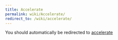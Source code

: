 ```yaml
---
title: Accelerate
permalink: wiki/Accelerate/
redirect_to: /wiki/accelerate/
---
```


You should automatically be redirected to [accelerate](/wiki/accelerate/)
